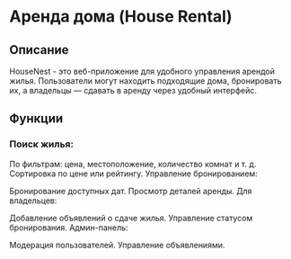 # Аренда дома (House Rental)

## Описание
HouseNest - это веб-приложение для удобного управления арендой жилья. Пользователи могут находить подходящие дома, бронировать их, а владельцы — сдавать в аренду через удобный интерфейс.

## Функции
### Поиск жилья:

По фильтрам: цена, местоположение, количество комнат и т. д.
Сортировка по цене или рейтингу.
Управление бронированием:

Бронирование доступных дат.
Просмотр деталей аренды.
Для владельцев:

Добавление объявлений о сдаче жилья.
Управление статусом бронирования.
Админ-панель:

Модерация пользователей.
Управление объявлениями.
